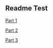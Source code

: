 ## Readme Test
[Part 1](../development/Part1/Part1.md)

[Part 2](../development/Part2/Part2.md)

[Part 3](../development/Part3/Part3.md)
